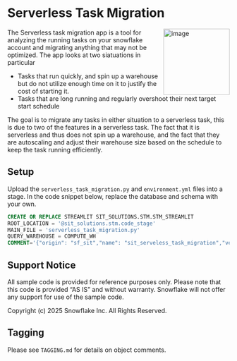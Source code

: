 # Serverless Task Migration

<a href="https://emerging-solutions-toolbox.streamlit.app/">
    <img src="https://github.com/user-attachments/assets/aa206d11-1d86-4f32-8a6d-49fe9715b098" alt="image" width="150" align="right";">
</a>

The Serverless task migration app is a tool for analyzing the running tasks on your snowflake account and migrating anything that may not be optimized.
The app looks at two siatuations in particular

- Tasks that run quickly, and spin up a warehouse but do not utilize enough time on it to justify the cost of starting it.
- Tasks that are long running and regularly overshoot their next target start schedule

The goal is to migrate any tasks in either situation to a serverless task, this is due to two of the features in a serverless task. The fact that it is serverless and thus does not spin up a warehouse, and the fact that they are autoscaling and adjust their warehouse size based on the schedule to keep the task running efficiently.

## Setup

Upload the `serverless_task_migration.py` and `environment.yml` files into a stage. In
the code snippet below, replace the database and schema with your own.

```sql
CREATE OR REPLACE STREAMLIT SIT_SOLUTIONS.STM.STM_STREAMLIT
ROOT_LOCATION = '@sit_solutions.stm.code_stage'
MAIN_FILE = 'serverless_task_migration.py'
QUERY_WAREHOUSE = COMPUTE_WH
COMMENT='{"origin": "sf_sit","name": "sit_serveless_task_migration","version": "{major: 1, minor: 0}"}';
```

## Support Notice

All sample code is provided for reference purposes only. Please note that this code is provided “AS IS” and without warranty.  Snowflake will not offer any support for use of the sample code.

Copyright (c) 2025 Snowflake Inc. All Rights Reserved.

## Tagging

Please see `TAGGING.md` for details on object comments.
